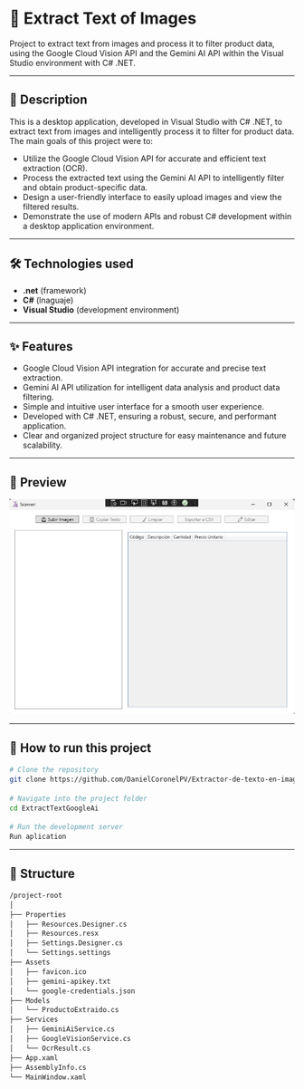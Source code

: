 # 💼 Extract Text of Images

Project to extract text from images and process it to filter product data, using the Google Cloud Vision API and the Gemini AI API within the Visual Studio environment with C# .NET.

---

## 📌 Description
This is a desktop application, developed in Visual Studio with C# .NET, to extract text from images and intelligently process it to filter for product data.
The main goals of this project were to:
- Utilize the Google Cloud Vision API for accurate and efficient text extraction (OCR).
- Process the extracted text using the Gemini AI API to intelligently filter and obtain product-specific data.
- Design a user-friendly interface to easily upload images and view the filtered results.
- Demonstrate the use of modern APIs and robust C# development within a desktop application environment.

---

## 🛠 Technologies used
- **.net** (framework)
- **C#** (lnaguaje)
- **Visual Studio** (development environment)  

---

## ✨ Features
- Google Cloud Vision API integration for accurate and precise text extraction.
- Gemini AI API utilization for intelligent data analysis and product data filtering.
- Simple and intuitive user interface for a smooth user experience.
- Developed with C# .NET, ensuring a robust, secure, and performant application.
- Clear and organized project structure for easy maintenance and future scalability.

---

## 📸 Preview
![Extractor-de-texto-en-imagen Screenshot](ExtractTextGoogleAi/Assets/ScreenshotExtractText.png)

---

## 🚀 How to run this project
```bash
# Clone the repository
git clone https://github.com/DanielCoronelPV/Extractor-de-texto-en-imagen.git

# Navigate into the project folder
cd ExtractTextGoogleAi

# Run the development server
Run aplication
```

---

## 📁 Structure
```bash
/project-root
│
├── Properties
│   ├── Resources.Designer.cs
│   ├── Resources.resx
│   ├── Settings.Designer.cs
│   └── Settings.settings
├── Assets
│   ├── favicon.ico
│   ├── gemini-apikey.txt
│   └── google-credentials.json
├── Models
│   └── ProductoExtraido.cs
├── Services
│   ├── GeminiAiService.cs
│   ├── GoogleVisionService.cs
│   └── OcrResult.cs
├── App.xaml
├── AssemblyInfo.cs
└── MainWindow.xaml
```
